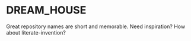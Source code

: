# DREAM_HOUSE
Great repository names are short and memorable. Need inspiration? How about literate-invention?
